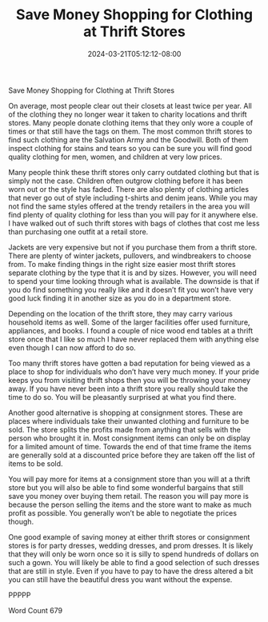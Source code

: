 ﻿---
title: "Save Money Shopping for Clothing at Thrift Stores"
date: 2024-03-21T05:12:12-08:00
description: "txt Tips for Web Success"
featured_image: "/images/txt.jpg"
tags: ["txt"]
---

Save Money Shopping for Clothing at Thrift Stores

On average, most people clear out their closets at least twice per year. All of the clothing they no longer wear it taken to charity locations and thrift stores. Many people donate clothing items that they only wore a couple of times or that still have the tags on them. The most common thrift stores to find such clothing are the Salvation Army and the Goodwill. Both of them inspect clothing for stains and tears so you can be sure you will find good quality clothing for men, women, and children at very low prices.

Many people think these thrift stores only carry outdated clothing but that is simply not the case. Children often outgrow clothing before it has been worn out or the style has faded. There are also plenty of clothing articles that never go out of style including t-shirts and denim jeans. While you may not find the same styles offered at the trendy retailers in the area you will find plenty of quality clothing for less than you will pay for it anywhere else. I have walked out of such thrift stores with bags of clothes that cost me less than purchasing one outfit at a retail store.

Jackets are very expensive but not if you purchase them from a thrift store. There are plenty of winter jackets, pullovers, and windbreakers to choose from. To make finding things in the right size easier most thrift stores separate clothing by the type that it is and by sizes. However, you will need to spend your time looking through what is available. The downside is that if you do find something you really like and it doesn’t fit you won’t have very good luck finding it in another size as you do in a department store. 

Depending on the location of the thrift store, they may carry various household items as well. Some of the larger facilities offer used furniture, appliances, and books. I found a couple of nice wood end tables at a thrift store once that I like so much I have never replaced them with anything else even though I can now afford to do so. 

Too many thrift stores have gotten a bad reputation for being viewed as a place to shop for individuals who don’t have very much money. If your pride keeps you from visiting thrift shops then you will be throwing your money away. If you have never been into a thrift store you really should take the time to do so. You will be pleasantly surprised at what you find there. 

Another good alternative is shopping at consignment stores. These are places where individuals take their unwanted clothing and furniture to be sold. The store splits the profits made from anything that sells with the person who brought it in. Most consignment items can only be on display for a limited amount of time. Towards the end of that time frame the items are generally sold at a discounted price before they are taken off the list of items to be sold. 

You will pay more for items at a consignment store than you will at a thrift store but you will also be able to find some wonderful bargains that still save you money over buying them retail. The reason you will pay more is because the person selling the items and the store want to make as much profit as possible. You generally won’t be able to negotiate the prices though. 

One good example of saving money at either thrift stores or consignment stores is for party dresses, wedding dresses, and prom dresses. It is likely that they will only be worn once so it is silly to spend hundreds of dollars on such a gown. You will likely be able to find a good selection of such dresses that are still in style. Even if you have to pay to have the dress altered a bit you can still have the beautiful dress you want without the expense. 

PPPPP

Word Count 679

